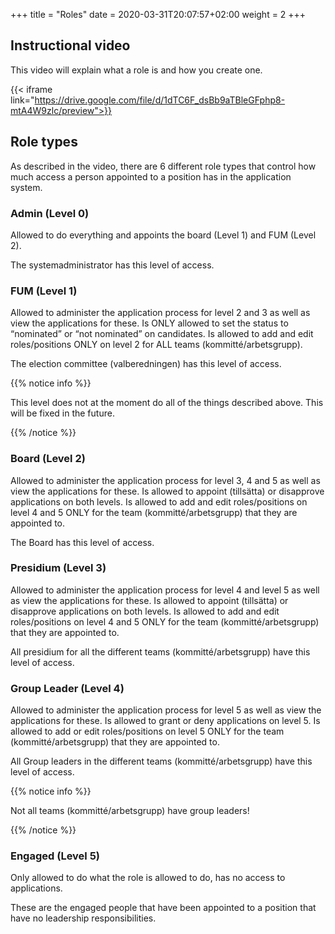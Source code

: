 +++
title = "Roles"
date =  2020-03-31T20:07:57+02:00
weight = 2
+++

## Instructional video

This video will explain what a role is and how you create one.

{{< iframe link="https://drive.google.com/file/d/1dTC6F_dsBb9aTBleGFphp8-mtA4W9zlc/preview">}}

## Role types

As described in the video, there are 6 different role types that control how much access a person appointed to a position has in the application system.

### Admin (Level 0)

Allowed to do everything and appoints the board (Level 1) and FUM (Level 2).

The systemadministrator has this level of access.

### FUM (Level 1)

Allowed to administer the application process for level 2 and 3 as well as view the applications for these. Is ONLY allowed to set the status to “nominated” or “not nominated” on candidates. Is allowed to add and edit roles/positions ONLY on level 2 for ALL teams (kommitté/arbetsgrupp).

The election committee (valberedningen) has this level of access.

{{% notice info %}}

This level does not at the moment do all of the things described above. This will be fixed in the future.

{{% /notice %}}

### Board (Level 2)

Allowed to administer the application process for level 3, 4 and 5 as well as view the applications for these. Is allowed to appoint (tillsätta) or disapprove applications on both levels. Is allowed to add and edit roles/positions on level 4 and 5 ONLY for the team (kommitté/arbetsgrupp) that they are appointed to.

The Board has this level of access.

### Presidium (Level 3)

Allowed to administer the application process for level 4 and level 5 as well as view the applications for these. Is allowed to appoint (tillsätta) or disapprove applications on both levels. Is allowed to add and edit roles/positions on level 4 and 5 ONLY for the team (kommitté/arbetsgrupp) that they are appointed to.

All presidium for all the different teams (kommitté/arbetsgrupp) have this level of access.

### Group Leader (Level 4)

Allowed to administer the application process for level 5 as well as view the applications for these. Is allowed to grant or deny applications on level 5. Is allowed to add or edit roles/positions on level 5 ONLY for the team (kommitté/arbetsgrupp) that they are appointed to.

All Group leaders in the different teams (kommitté/arbetsgrupp) have this level of access.

{{% notice info %}}

Not all teams (kommitté/arbetsgrupp) have group leaders!

{{% /notice %}}

### Engaged (Level 5)

Only allowed to do what the role is allowed to do, has no access to applications.

These are the engaged people that have been appointed to a position that have no leadership responsibilities.
